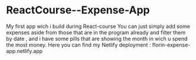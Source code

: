 # ReactCourse--Expense-App
My first app wich i build during React-course
You can just simply add some expenses aside from those that are in the program already and filter them by date , and i have some pills that are showing the month in wich u spend the most money.
Here you can find my Netlify deployment : florin-expense-app.netlify.app
